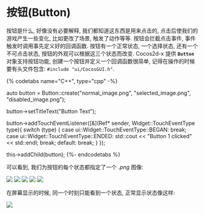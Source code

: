 # 按钮(Button)

按钮是什么, 好像没有必要解释, 我们都知道这东西是用来点击的, 点击后使我们的游戏产生一些变化, 比如更改了场景, 触发了动作等等. 按钮会拦截点击事件, 事件触发时调用事先定义好的回调函数. 按钮有一个正常状态, 一个选择状态, 还有一个不可点击状态, 按钮的外观可以根据这三个状态而改变. Cocos2d-x 提供 __`Button`__ 对象支持按钮功能, 创建一个按钮并定义一个回调函数很简单, 记得在操作的时候要有头文件包含: `#include "ui/CocosGUI.h"`.

{% codetabs name="C++", type="cpp" -%}

auto button = Button::create("normal_image.png", "selected_image.png", "disabled_image.png");

button->setTitleText("Button Text");

button->addTouchEventListener([&](Ref* sender, Widget::TouchEventType type){
        switch (type)
        {
                case ui::Widget::TouchEventType::BEGAN:
                        break;
                case ui::Widget::TouchEventType::ENDED:
                        std::cout << "Button 1 clicked" << std::endl;
                        break;
                default:
                        break;
        }
});

this->addChild(button);
{%- endcodetabs %}

可以看到, 我们为按钮的每个状态都指定了一个 _.png_ 图像:

![](../../en/ui_components/ui_components-img/Button_Normal.png "") ![](../../en/basic_concepts/basic_concepts-img/smallSpacer.png "") ![](../../en/ui_components/ui_components-img/Button_Press.png "") ![](../../en/basic_concepts/basic_concepts-img/smallSpacer.png "")
![](../../en/ui_components/ui_components-img/Button_Disable.png "")

在屏幕显示的时候, 同一个时刻只能看到一个状态, 正常显示状态像这样:

![](ui_components-img/Button_example.png "")
